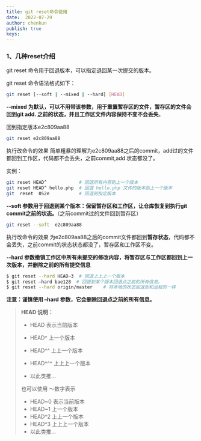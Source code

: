```yaml
---
title: git reset命令使用
date:  2022-07-29
author: chenkun
publish: true
keys:
---
```



### 1、几种reset介绍

git reset 命令用于回退版本，可以指定退回某一次提交的版本。

git reset 命令语法格式如下：

```bash
git reset [--soft | --mixed | --hard] [HEAD]
```



**--mixed 为默认，可以不用带该参数，用于重置暂存区的文件，暂存区的文件会回到git add. 之前的状态，并且工作区文件内容保持不变不会丢失**。

回到指定版本e2c809aa88

```bash
git reset e2c809aa88
```
执行改命令的效果  简单粗暴的理解为e2c809aa88之后的commit，add过的文件都回到工作区，代码都不会丢失，之前commit,add 状态都没了。


实例：

```bash
git reset HEAD^            # 回退所有内容到上一个版本  
git reset HEAD^ hello.php  # 回退 hello.php 文件的版本到上一个版本  
git  reset  052e           # 回退到指定版本
```



**--soft 参数用于回退到某个版本：保留暂存区和工作区，让仓库恢复到执行git commit之前的状态。**（之前commit过的文件回到暂存区）

```bash
git reset --soft  e2c809aa88
```

执行改命令的效果 为e2c809aa88之后的commit文件都回到**暂存状态**，代码都不会丢失，之前commit的状态状态都没了，暂存区和工作区不变。


**--hard 参数撤销工作区中所有未提交的修改内容，将暂存区与工作区都回到上一次版本，并删除之前的所有提交信息**

```bash
$ git reset --hard HEAD~3  # 回退上上上一个版本  
$ git reset –hard bae128  # 回退到某个版本回退点之前的所有信息。 
$ git reset --hard origin/master    # 将本地的状态回退到和远程的一样 
```

**注意：谨慎使用 –hard 参数，它会删除回退点之前的所有信息。**



> **HEAD 说明：**
>
> - HEAD 表示当前版本
>
> - HEAD^ 上一个版本
>
> - HEAD^^ 上上一个版本
>
> - HEAD^^^ 上上上一个版本
>
> - 以此类推...
>
>   
>
> 也可以使用 ～数字表示
>
> - HEAD~0 表示当前版本
> - HEAD~1 上一个版本
> - HEAD^2 上上一个版本
> - HEAD^3 上上上一个版本
> - 以此类推...





